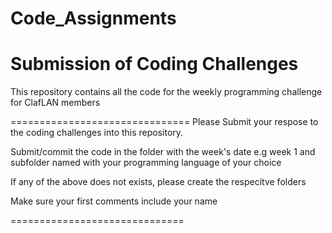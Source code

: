 Code_Assignments
================

Submission of Coding Challenges
==============================

This repository contains all the code for the weekly programming challenge for ClafLAN members

===============================
Please Submit your respose to the  coding challenges into this repository.

Submit/commit  the code in the folder with the week's date e.g week 1 and subfolder named with your programming language of your choice

If any of the above does not exists, please create the respecitve folders

Make sure your first comments include your name


==============================

